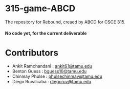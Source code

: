 # 315-game-ABCD

The repository for Rebound, creaed by ABCD for CSCE 315.

#### No code yet, for the current deliverable

# Contributors

* Ankit Ramchandani : ankit61@tamu.edu
* Benton Guess : bguess10@tamu.edu
* Chinmay Phulse : phulsechinmay@tamu.edu
* Diego Ruvalcaba : diegoruv@tamu.edu
